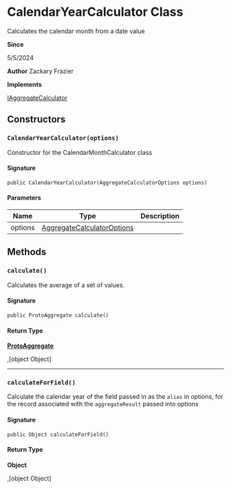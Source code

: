 # CalendarYearCalculator Class

Calculates the calendar month from a date value

**Since** 

5/5/2024

**Author** Zackary Frazier

**Implements**

[IAggregateCalculator](../soql-engine/IAggregateCalculator.md)

## Constructors
### `CalendarYearCalculator(options)`

Constructor for the CalendarMonthCalculator class

#### Signature
```apex
public CalendarYearCalculator(AggregateCalculatorOptions options)
```

#### Parameters
| Name | Type | Description |
|------|------|-------------|
| options | [AggregateCalculatorOptions](../soql-engine/AggregateCalculatorOptions.md) |  |

## Methods
### `calculate()`

Calculates the average of a set of values.

#### Signature
```apex
public ProtoAggregate calculate()
```

#### Return Type
**[ProtoAggregate](ProtoAggregate.md)**

,[object Object]

---

### `calculateForField()`

Calculate the calendar year of the field passed in as the `alias` in options, 
for the record associated with the `aggregateResult` passed into options

#### Signature
```apex
public Object calculateForField()
```

#### Return Type
**Object**

,[object Object]